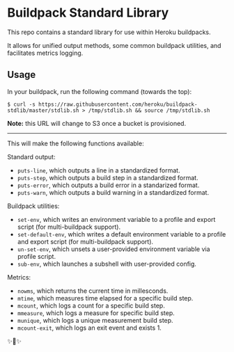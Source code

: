 # Buildpack Standard Library

This repo contains a standard library for use within Heroku buildpacks. 

It allows for unified output methods, some common buildpack utilities, and facilitates metrics logging. 

## Usage

In your buildpack, run the following command (towards the top):

    $ curl -s https://raw.githubusercontent.com/heroku/buildpack-stdlib/master/stdlib.sh > /tmp/stdlib.sh && source /tmp/stdlib.sh

**Note:** this URL will change to S3 once a bucket is provisioned. 

------------------------

 This will make the following functions available: 
 
 Standard output:
 
- `puts-line`, which outputs a line in a standardized format.
- `puts-step`, which outputs a build step in a standardized format.
- `puts-error`, which outputs a build error in a standarized format. 
- `puts-warn`, which outputs a build warning in a standardized format. 

Buildpack utilities:

- `set-env`, which writes an environment variable to a profile and export script (for multi-buildpack support). 
- `set-default-env`, which writes a default environment variable to a profile and export script (for multi-buildpack support). 
- `un-set-env`, which unsets a user-provided environment variable via profile script. 
- `sub-env`, which launches a subshell with user-provided config.

Metrics:

- `nowms`, which returns the current time in millesconds. 
- `mtime`, which measures time elapsed for a specific build step.
- `mcount`, which logs a count for a specific build step. 
- `mmeasure`, which logs a measure for specific build step. 
- `munique`, which logs a unique measurement build step. 
- `mcount-exit`, which logs an exit event and exists 1. 

✨🍰✨
